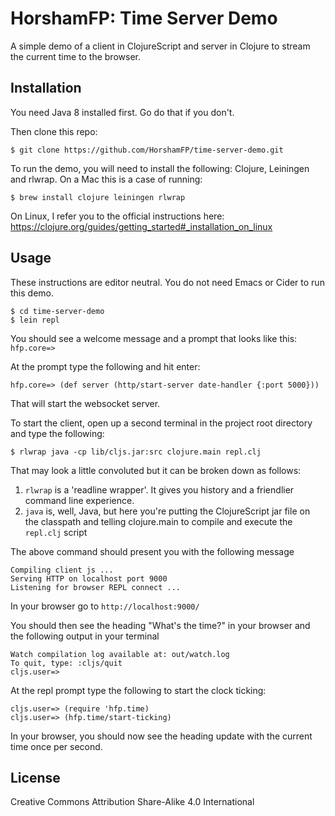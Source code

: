 # HorshamFP: Time Server Demo

A simple demo of a client in ClojureScript and server in Clojure to
stream the current time to the browser.

## Installation

You need Java 8 installed first. Go do that if you don't.

Then clone this repo:

    $ git clone https://github.com/HorshamFP/time-server-demo.git

To run the demo, you will need to install the following: Clojure,
Leiningen and rlwrap. On a Mac this is a case of running:

    $ brew install clojure leiningen rlwrap

On Linux, I refer you to the official instructions here:
https://clojure.org/guides/getting_started#_installation_on_linux

## Usage

These instructions are editor neutral. You do not need Emacs or Cider to
run this demo.

    $ cd time-server-demo
    $ lein repl


You should see a welcome message and a prompt that looks like this:
`hfp.core=>`

At the prompt type the following and hit enter:

    hfp.core=> (def server (http/start-server date-handler {:port 5000}))

That will start the websocket server.

To start the client, open up a second terminal in the project root
directory and type the following:

    $ rlwrap java -cp lib/cljs.jar:src clojure.main repl.clj

That may look a little convoluted but it can be broken down as follows:

1. `rlwrap` is a 'readline wrapper'. It gives you history and a
   friendlier command line experience.
2. `java` is, well, Java, but here you're putting the ClojureScript jar
   file on the classpath and telling clojure.main to compile and execute
   the `repl.clj` script

The above command should present you with the following message

~~~~
Compiling client js ...
Serving HTTP on localhost port 9000
Listening for browser REPL connect ...
~~~~

In your browser go to `http://localhost:9000/`

You should then see the heading "What's the time?" in your browser and
the following output in your terminal

~~~~
Watch compilation log available at: out/watch.log
To quit, type: :cljs/quit
cljs.user=>
~~~~

At the repl prompt type the following to start the clock ticking:

    cljs.user=> (require 'hfp.time)
    cljs.user=> (hfp.time/start-ticking)

In your browser, you should now see the heading update with the current
time once per second.

## License

Creative Commons Attribution Share-Alike 4.0 International
